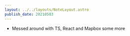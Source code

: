 ```yaml
---
layout: ../../layouts/NoteLayout.astro
publish_date: 20210503
---
```


- Messed around with TS, React and Mapbox some more
